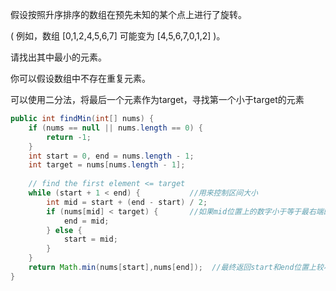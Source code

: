 假设按照升序排序的数组在预先未知的某个点上进行了旋转。

( 例如，数组 [0,1,2,4,5,6,7] 可能变为 [4,5,6,7,0,1,2] )。

请找出其中最小的元素。

你可以假设数组中不存在重复元素。

可以使用二分法，将最后一个元素作为target，寻找第一个小于target的元素

```Java
public int findMin(int[] nums) {
    if (nums == null || nums.length == 0) {
        return -1;
    }
    int start = 0, end = nums.length - 1;
    int target = nums[nums.length - 1];
    
    // find the first element <= target
    while (start + 1 < end) {    		//用来控制区间大小
        int mid = start + (end - start) / 2;
        if (nums[mid] < target) { 		//如果mid位置上的数字小于等于最右端的数字时，区间向左移动
            end = mid;
        } else {
            start = mid;			 
        }
    }
    return Math.min(nums[start],nums[end]);  //最终返回start和end位置上较小的数字即可
}
```